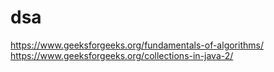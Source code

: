 # dsa
https://www.geeksforgeeks.org/fundamentals-of-algorithms/
https://www.geeksforgeeks.org/collections-in-java-2/

